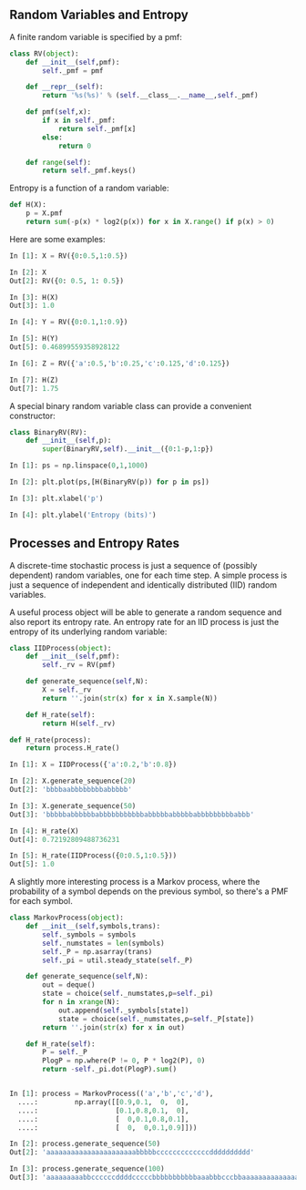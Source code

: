 ## Random Variables and Entropy ##

A finite random variable is specified by a pmf:

```python
class RV(object):
    def __init__(self,pmf):
        self._pmf = pmf

    def __repr__(self):
        return '%s(%s)' % (self.__class__.__name__,self._pmf)

    def pmf(self,x):
        if x in self._pmf:
            return self._pmf[x]
        else:
            return 0

    def range(self):
        return self._pmf.keys()
```

Entropy is a function of a random variable:

```python
def H(X):
    p = X.pmf
    return sum(-p(x) * log2(p(x)) for x in X.range() if p(x) > 0)
```

Here are some examples:

```python
In [1]: X = RV({0:0.5,1:0.5})

In [2]: X
Out[2]: RV({0: 0.5, 1: 0.5})

In [3]: H(X)
Out[3]: 1.0

In [4]: Y = RV({0:0.1,1:0.9})

In [5]: H(Y)
Out[5]: 0.46899559358928122

In [6]: Z = RV({'a':0.5,'b':0.25,'c':0.125,'d':0.125})

In [7]: H(Z)
Out[7]: 1.75
```

A special binary random variable class can provide a convenient constructor:

```python
class BinaryRV(RV):
    def __init__(self,p):
        super(BinaryRV,self).__init__({0:1-p,1:p})
```

```python
In [1]: ps = np.linspace(0,1,1000)

In [2]: plt.plot(ps,[H(BinaryRV(p)) for p in ps])

In [3]: plt.xlabel('p')

In [4]: plt.ylabel('Entropy (bits)')
```

## Processes and Entropy Rates ##

A discrete-time stochastic process is just a sequence of (possibly dependent)
random variables, one for each time step. A simple process is just a sequence
of independent and identically distributed (IID) random variables.

A useful process object will be able to generate a random sequence and also
report its entropy rate. An entropy rate for an IID process is just the entropy
of its underlying random variable:

```python
class IIDProcess(object):
    def __init__(self,pmf):
        self._rv = RV(pmf)

    def generate_sequence(self,N):
        X = self._rv
        return ''.join(str(x) for x in X.sample(N))

    def H_rate(self):
        return H(self._rv)

def H_rate(process):
    return process.H_rate()
```

```python
In [1]: X = IIDProcess({'a':0.2,'b':0.8})

In [2]: X.generate_sequence(20)
Out[2]: 'bbbbaabbbbbbbbabbbbb'

In [3]: X.generate_sequence(50)
Out[3]: 'bbbbbabbbbbbabbbbbbbbbbbabbbbbabbbbbabbbbbbbbbabbb'

In [4]: H_rate(X)
Out[4]: 0.72192809488736231

In [5]: H_rate(IIDProcess({0:0.5,1:0.5}))
Out[5]: 1.0
```

A slightly more interesting process is a Markov process, where the probability
of a symbol depends on the previous symbol, so there's a PMF for each symbol.

```python
class MarkovProcess(object):
    def __init__(self,symbols,trans):
        self._symbols = symbols
        self._numstates = len(symbols)
        self._P = np.asarray(trans)
        self._pi = util.steady_state(self._P)

    def generate_sequence(self,N):
        out = deque()
        state = choice(self._numstates,p=self._pi)
        for n in xrange(N):
            out.append(self._symbols[state])
            state = choice(self._numstates,p=self._P[state])
        return ''.join(str(x) for x in out)

    def H_rate(self):
        P = self._P
        PlogP = np.where(P != 0, P * log2(P), 0)
        return -self._pi.dot(PlogP).sum()
```

```python

In [1]: process = MarkovProcess(('a','b','c','d'),
  ....:         np.array([[0.9,0.1,  0,  0],
  ....:                   [0.1,0.8,0.1,  0],
  ....:                   [  0,0.1,0.8,0.1],
  ....:                   [  0,  0,0.1,0.9]]))

In [2]: process.generate_sequence(50)
Out[2]: 'aaaaaaaaaaaaaaaaaaaaaabbbbbcccccccccccccdddddddddd'

In [3]: process.generate_sequence(100)
Out[3]: 'aaaaaaaaabbccccccddddcccccbbbbbbbbbbbaaabbbcccbbaaaaaaaaaaaaaaaaaaaaabbcccccccdcbbbbbbbabbbbbbbbbbbb'
```
